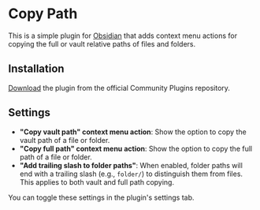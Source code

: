 # Copy Path

This is a simple plugin for [Obsidian](https://obsidian.md/) that adds context menu actions for copying the full or vault relative paths of files and folders.

## Installation

[Download](https://obsidian.md/plugins?id=copy-path) the plugin from the official Community Plugins repository.

## Settings

- **"Copy vault path" context menu action**: Show the option to copy the vault path of a file or folder.
- **"Copy full path" context menu action**: Show the option to copy the full path of a file or folder.
- **"Add trailing slash to folder paths"**: When enabled, folder paths will end with a trailing slash (e.g., `folder/`) to distinguish them from files. This applies to both vault and full path copying.

You can toggle these settings in the plugin's settings tab.
